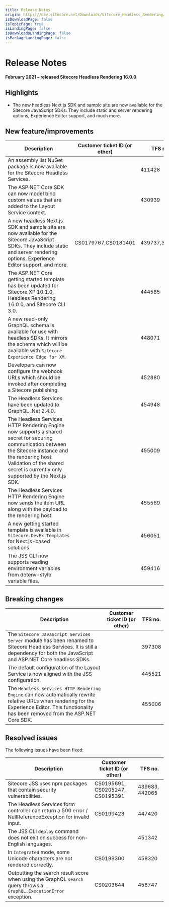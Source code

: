 ```yaml
---
title: Release Notes
origin: https://dev.sitecore.net/Downloads/Sitecore_Headless_Rendering/16x/Sitecore_Headless_Rendering_1600/Release_Notes
isDownloadPage: false
isTopicPage: true
isLandingPage: false
isDownloadsLandingPage: false
isPackageLandingPage: false
---
```


# Release Notes

**February 2021 – released Sitecore Headless Rendering 16.0.0**

## Highlights

-   The new headless Next.js SDK and sample site are now available for the Sitecore JavaScript SDKs. They include static and server rendering options, Experience Editor support, and much more.

## New feature/improvements

 | Description | Customer ticket ID (or other) | TFS no. |
 | --- | --- | --- |
 | An assembly list NuGet package is now available for the Sitecore Headless Services. |  | 411428 |
 | The ASP.NET Core SDK can now model bind custom values that are added to the Layout Service context.​ |  | 430939 |
 | A new headless Next.js SDK and sample site are now available for the Sitecore JavaScript SDKs. They include static and server rendering options, Experience Editor support, and more.​ | CS0179767,CS0181401 | 439737,398529 |
 | The ASP.NET Core getting started template has been updated for Sitecore XP 10.1.0, Headless Rendering 16.0.0, and Sitecore CLI 3.0. |  | 444585 |
 | A new read-only GraphQL schema is available for use with headless SDKs. It mirrors the schema which will be available with `Sitecore Experience Edge for XM`. |  | 448071 |
 | ​Developers can now configure the webhook URLs which should be invoked after completing a Sitecore publishing. |  | 452880 |
 | ​The Headless Services have been updated to GraphQL .Net 2.4.0. |  | 454948 |
 | The Headless Services HTTP Rendering Engine now supports a shared secret for securing communication between the Sitecore instance and the rendering host. Validation of the shared secret is currently only supported by the Next.js SDK. |  | 455009 |
 | The Headless Services HTTP Rendering Engine now sends the item URL along with the payload to the rendering host. |  | 455569 |
 | ​A new getting started template is available in `Sitecore.DevEx.Templates` for Next.js-based solutions. |  | 456051 |
 | The JSS CLI now supports reading environment variables from dotenv-style variable files.​ |  | 459416 |

## Breaking changes

 | Description | Customer ticket ID (or other) | TFS no. |
 | --- | --- | --- |
 | The `Sitecore JavaScript Services Server` module has been renamed to Sitecore Headless Services. It is still a dependency for both the JavaScript and ASP.NET Core headless SDKs. |  | 397308 |
 | The default configuration of the Layout Service is now aligned with the JSS configuration. |  | 445521 |  |
 | The `Headless Services HTTP Rendering Engine` can now automatically rewrite relative URLs when rendering for the Experience Editor. This functionality has been removed from the ASP.NET Core SDK. |  | 455006 |

## Resolved issues

The following issues have been fixed:

 | Description | Customer ticket ID (or other) | TFS no. |
 | --- | --- | --- |
 | Sitecore JSS uses npm packages that contain security vulnerabilities.​ | CS0195691, CS0205247, CS0195391 | 439683, 442065 |
 | The Headless Services form controller can return a 500 error / NullReferenceException for invalid input.​ | CS0199423 | 447420 |
 | The JSS CLI `deploy` command does not exit on success for non-English languages. |  | 451342 |
 | In `Integrated` mode, some Unicode characters are not rendered correctly​. | CS0199300 | 458320 |
 | Outputting the search result score when using the GraphQL `search` query throws a `GraphQL.ExecutionError` exception.​ | CS0203644 | 458747 |